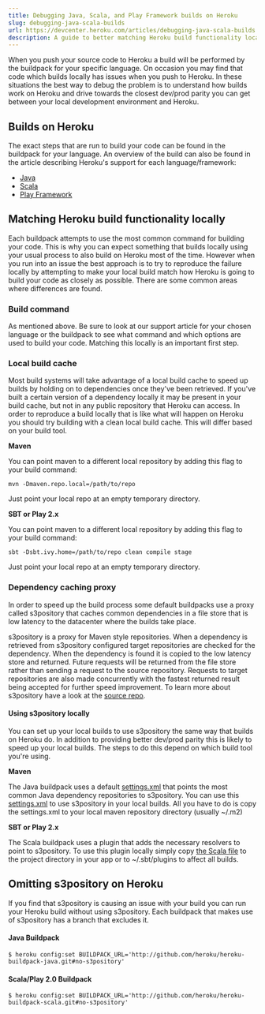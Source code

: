 ```yaml
---
title: Debugging Java, Scala, and Play Framework builds on Heroku
slug: debugging-java-scala-builds
url: https://devcenter.heroku.com/articles/debugging-java-scala-builds
description: A guide to better matching Heroku build functionality locally, so as to increase dev/prod parity and decrease the likelihood of builds not working remotely when they work locally.
---
```


When you push your source code to Heroku a build will be performed by the buildpack for your specific language. On occasion you may find that code which builds locally has issues when you push to Heroku. In these situations the best way to debug the problem is to understand how builds work on Heroku and drive towards the closest dev/prod parity you can get between your local development environment and Heroku.

## Builds on Heroku

The exact steps that are run to build your code can be found in the buildpack for your language. An overview of the build can also be found in the article describing Heroku's support for each language/framework:

* [Java](https://devcenter.heroku.com/articles/java-support#build-behavior)
* [Scala](https://devcenter.heroku.com/articles/scala-support#build-behavior)
* [Play Framework](https://devcenter.heroku.com/articles/play-support#build-behavior)

## Matching Heroku build functionality locally

Each buildpack attempts to use the most common command for building your code. This is why you can expect something that builds locally using your usual process to also build on Heroku most of the time. However when you run into an issue the best approach is to try to reproduce the failure locally by attempting to make your local build match how Heroku is going to build your code as closely as possible. There are some common areas where differences are found.

### Build command

As mentioned above. Be sure to look at our support article for your chosen language or the buildpack to see what command and which options are used to build your code. Matching this locally is an important first step.

### Local build cache

Most build systems will take advantage of a local build cache to speed up builds by holding on to dependencies once they've been retrieved. If you've built a certain version of a dependency locally it may be present in your build cache, but not in any public repository that Heroku can access. In order to reproduce a build locally that is like what will happen on Heroku you should try building with a clean local build cache. This will differ based on your build tool.

__Maven__

You can point maven to a different local repository by adding this flag to your build command:

    mvn -Dmaven.repo.local=/path/to/repo

Just point your local repo at an empty temporary directory.

__SBT or Play 2.x__

You can point maven to a different local repository by adding this flag to your build command:

    sbt -Dsbt.ivy.home=/path/to/repo clean compile stage

Just point your local repo at an empty temporary directory.

### Dependency caching proxy

In order to speed up the build process some default buildpacks use a proxy called s3pository that caches common dependencies in a file store that is low latency to the datacenter where the builds take place.

s3pository is a proxy for Maven style repositories. When a dependency is retrieved from s3pository configured target repositories are checked for the dependency. When the dependency is found it is copied to the low latency store and returned. Future requests will be returned from the file store rather than sending a request to the source repository. Requests to target repositories are also made concurrently with the fastest returned result being accepted for further speed improvement. To learn more about s3pository have a look at the [source repo](https://github.com/heroku/s3pository).

#### Using s3pository locally

You can set up your local builds to use s3pository the same way that builds on Heroku do. In addition to providing better dev/prod parity this is likely to speed up your local builds. The steps to do this depend on which build tool you're using.

__Maven__

The Java buildpack uses a default [settings.xml](http://s3.amazonaws.com/heroku-jvm-langpack-java/settings.xml) that points the most common Java dependency repositories to s3pository. You can use this [settings.xml](http://s3.amazonaws.com/heroku-jvm-langpack-java/settings.xml) to use s3pository in your local builds. All you have to do is copy the settings.xml to your local maven repository directory (usually ~/.m2)

__SBT or Play 2.x__

The Scala buildpack uses a plugin that adds the necessary resolvers to point to s3pository. To use this plugin locally simply copy [the Scala file](https://raw.github.com/heroku/heroku-buildpack-scala/master/opt/HerokuPlugin.scala) to the project directory in your app or to ~/.sbt/plugins to affect all builds.

## Omitting s3pository on Heroku

If you find that s3pository is causing an issue with your build you can run your Heroku build without using s3pository. Each buildpack that makes use of s3pository has a branch that excludes it.

#### Java Buildpack

    $ heroku config:set BUILDPACK_URL='http://github.com/heroku/heroku-buildpack-java.git#no-s3pository'

#### Scala/Play 2.0 Buildpack

    $ heroku config:set BUILDPACK_URL='http://github.com/heroku/heroku-buildpack-scala.git#no-s3pository'
 